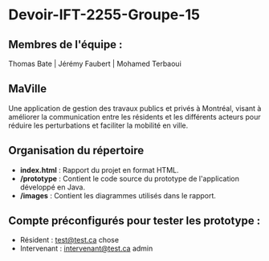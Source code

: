 # Devoir-IFT-2255-Groupe-15

## Membres de l'équipe : 
  Thomas Bate | Jérémy Faubert | Mohamed Terbaoui

## MaVille
Une application de gestion des travaux publics et privés à Montréal, visant à améliorer la communication entre les résidents et les différents acteurs pour réduire les perturbations et faciliter la mobilité en ville.

## Organisation du répertoire
- **index.html** : Rapport du projet en format HTML.
- **/prototype** : Contient le code source du prototype de l'application développé en Java.
- **/images** : Contient les diagrammes utilisés dans le rapport.

## Compte préconfigurés pour tester les prototype : 
- Résident : test@test.ca   chose
- Intervenant : intervenant@test.ca   admin
